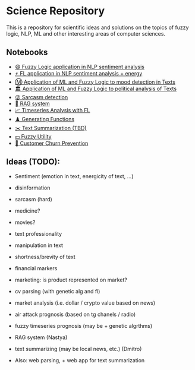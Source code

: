 # Science Repository

This is a repository for scientific ideas and solutions on the topics of fuzzy logic, NLP, ML and other interesting areas of computer sciences.

## Notebooks

- [😄 Fuzzy Logic application in NLP sentiment analysis](/src/semantic_fuzzy.ipynb)
- [⚡ FL application in NLP sentiment analysis + energy](/src/semantic_two_dim.ipynb)
- [Ⓜ️ Application of ML and Fuzzy Logic to mood detection in Texts](/src/semantic_fuzzy_ml.ipynb)
- [🏛️ Application of ML and Fuzzy Logic to political analysis of Texts](/src/political-nlp.ipynb)
- [😜 Sarcasm detection](/src/sarcasm_detection.ipynb)
- [🤖 RAG system](/src/rag.ipynb)
- [📈 Timeseries Analysis with FL](/src/time_series.ipynb)
- [♟️ Generating Functions](/src/generating-functions.ipynb)
- [✂️ Text Summarization (TBD)](/src/summarization.ipynb)
- [💵 Fuzzy Utility](/src/fuzzy-utility.ipynb)
- [🏃 Customer Churn Prevention](/src/churn-retail.ipynb)


## Ideas (TODO):

- Sentiment (emotion in text, energicity of text, ...)
- disinformation 
- sarcasm (hard)
- medicine?
- movies?
- text professionality 
- manipulation in text 
- shortness/brevity of text 
- financial markers 
- marketing: is product represented on market?
- cv parsing (with genetic alg and fl) 

- market analysis (i.e. dollar / crypto value based on news)
- air attack prognosis (based on tg chanels / radio)
- fuzzy timeseries prognosis (may be + genetic algrthms)
- RAG system (Nastya)

- text summarizing (may be local news, etc.) (Dmitro)
- Also: web parsing, + web app for text summarization 


